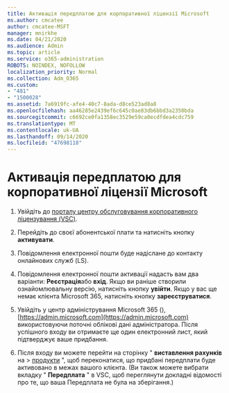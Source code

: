 ```yaml
---
title: Активація передплатою для корпоративної ліцензії Microsoft
ms.author: cmcatee
author: cmcatee-MSFT
manager: mnirkhe
ms.date: 04/21/2020
ms.audience: Admin
ms.topic: article
ms.service: o365-administration
ROBOTS: NOINDEX, NOFOLLOW
localization_priority: Normal
ms.collection: Adm_O365
ms.custom:
- "481"
- "1500028"
ms.assetid: 7a6919fc-afe4-40c7-8ada-d8ce523ad8a8
ms.openlocfilehash: aa46285e2439ef6c645c0ae83db6bbd3a2350bda
ms.sourcegitcommit: c6692ce0fa1358ec3529e59ca0ecdfdea4cdc759
ms.translationtype: MT
ms.contentlocale: uk-UA
ms.lasthandoff: 09/14/2020
ms.locfileid: "47698118"
---
```

# <a name="activating-a-microsoft-volume-license-subscription"></a>Активація передплатою для корпоративної ліцензії Microsoft

1. Увійдіть до [порталу центру обслуговування корпоративного ліцензування (VSC)](https://go.microsoft.com/fwlink/p/?LinkId=329762).

2. Перейдіть до своєї абонентської плати та натисніть кнопку **активувати**.

3. Повідомлення електронної пошти буде надіслане до контакту онлайнових служб (LS).

4. Повідомлення електронної пошти активації надасть вам два варіанти: **Реєстрація**або **вхід**. Якщо ви раніше створили ознайомлювальну версію, натисніть кнопку **увійти**. Якщо у вас ще немає клієнта Microsoft 365, натисніть кнопку **зареєструватися**.

5. Увійдіть у центр адміністрування Microsoft 365 (), [https://admin.microsoft.com](https://admin.microsoft.com) використовуючи поточні облікові дані адміністратора. Після успішного входу ви отримаєте ще один електронний лист, який підтверджує ваше придбання.

6. Після входу ви можете перейти на сторінку " **виставлення рахунків** на \> [продукти](https://go.microsoft.com/fwlink/p/?linkid=842054) ", щоб переконатися, що придбані передплати буде активовано в межах вашого клієнта. (Ви також можете вибрати вкладку " **Передплата** " в VSC, щоб переглянути докладні відомості про те, що ваша Передплата не була на зберігання.)
